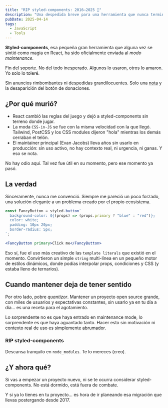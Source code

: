 ```yaml
---
title: "RIP styled-components: 2016–2025 💅"
description: "Una despedida breve para una herramienta que nunca terminó de convencerme. No habrá más features y tampoco lágrimas."
pubDate: 2025-04-14
tags:
  - JavaScript
  - Tools
---
```


**Styled-components**, esa pequeña gran herramienta que alguna vez se sintió como magia en React, ha sido oficialmente enviada al _modo maintenance_.

Fin del soporte. No del todo inesperado. Algunos lo usaron, otros lo amaron. Yo solo lo toleré.

Sin anuncios rimbombantes ni despedidas grandilocuentes. Solo una [nota](https://opencollective.com/styled-components/updates/thank-you) y la desaparición del botón de donaciones.

## ¿Por qué murió?

- React cambió las reglas del juego y dejó a styled-components sin terreno donde jugar.
- La moda `CSS-in-JS` se fue con la misma velocidad con la que llegó. Tailwind, PostCSS y los CSS modules dijeron "hola" mientras los demás cerraban el telón.
- El maintainer principal (Evan Jacobs) lleva años sin usarlo en producción: sin uso activo, no hay contexto real, ni urgencia, ni ganas. Y eso se nota.

No hay odio aquí. Tal vez fue útil en su momento, pero ese momento ya pasó.

## La verdad

Sinceramente, nunca me convenció. Siempre me pareció un poco forzado, una solución elegante a un problema creado por el propio ecosistema.

```javascript
const FancyButton = styled.button`
  background-color: ${(props) => (props.primary ? "blue" : "red")};
  color: white;
  padding: 10px 20px;
  border-radius: 5px;
`;
```

```jsx
<FancyButton primary>Click me</FancyButton>
```

Eso sí, fue el uso más creativo de las `template literals` que existió en el momento. Convirtieron un simple `string` multi-línea en un pequeño motor de estilos dinámicos, donde podías interpolar props, condiciones y CSS (y estaba lleno de ternarios).

## Cuando mantener deja de tener sentido

Por otro lado, pobre _quantizor_. Mantener un proyecto open source grande, con miles de usuarios y expectativas constantes, sin usarlo ya en tu día a día... es una receta para el agotamiento.

Lo sorprendente no es que haya entrado en maintenance mode, lo sorprendente es que haya aguantado tanto. Hacer esto sin motivación ni contexto real de uso es simplemente abrumador.

### RIP styled-components

Descansa tranquilo en `node_modules`. Te lo mereces (creo).

## ¿Y ahora qué?

Si vas a empezar un proyecto nuevo, ni se te ocurra considerar styled-components. No está dormido, está fuera de combate.

Y si ya lo tienes en tu proyecto... es hora de ir planeando esa migración que llevas postergando desde 2017.
